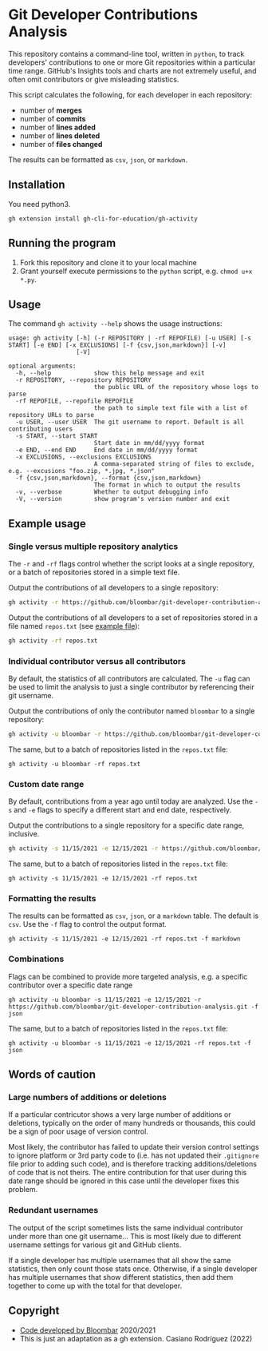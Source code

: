 # Git Developer Contributions Analysis

This repository contains a command-line tool, written in `python`, to track developers' contributions to one or more Git repositories within a particular time range. GitHub's Insights tools and charts are not extremely useful, and often omit contributors or give misleading statistics.

This script calculates the following, for each developer in each repository:

- number of **merges**
- number of **commits**
- number of **lines added**
- number of **lines deleted**
- number of **files changed**

The results can be formatted as `csv`, `json`, or `markdown`.

## Installation

You need python3.

```
gh extension install gh-cli-for-education/gh-activity
```

## Running the program

1. Fork this repository and clone it to your local machine
1. Grant yourself execute permissions to the `python` script, e.g. `chmod u+x *.py`.

## Usage

The command `gh activity --help` shows the usage instructions:

```
usage: gh activity [-h] (-r REPOSITORY | -rf REPOFILE) [-u USER] [-s START] [-e END] [-x EXCLUSIONS] [-f {csv,json,markdown}] [-v]
                   [-V]

optional arguments:
  -h, --help            show this help message and exit
  -r REPOSITORY, --repository REPOSITORY
                        the public URL of the repository whose logs to parse
  -rf REPOFILE, --repofile REPOFILE
                        the path to simple text file with a list of repository URLs to parse
  -u USER, --user USER  The git username to report. Default is all contributing users
  -s START, --start START
                        Start date in mm/dd/yyyy format
  -e END, --end END     End date in mm/dd/yyyy format
  -x EXCLUSIONS, --exclusions EXCLUSIONS
                        A comma-separated string of files to exclude, e.g. --excusions "foo.zip, *.jpg, *.json"
  -f {csv,json,markdown}, --format {csv,json,markdown}
                        The format in which to output the results
  -v, --verbose         Whether to output debugging info
  -V, --version         show program's version number and exit
```

## Example usage

### Single versus multiple repository analytics

The `-r` and `-rf` flags control whether the script looks at a single repository, or a batch of repositories stored in a simple text file.

Output the contributions of all developers to a single repository:

```bash
gh activity -r https://github.com/bloombar/git-developer-contribution-analysis.git
```

Output the contributions of all developers to a set of repositories stored in a file named `repos.txt` (see [example file](./repos.txt)):

```bash
gh activity -rf repos.txt
```

### Individual contributor versus all contributors

By default, the statistics of all contributors are calculated. The `-u` flag can be used to limit the analysis to just a single contributor by referencing their git username.

Output the contributions of only the contributor named `bloombar` to a single repository:

```bash
gh activity -u bloombar -r https://github.com/bloombar/git-developer-contribution-analysis.git
```

The same, but to a batch of repositories listed in the `repos.txt` file:

```
gh activity -u bloombar -rf repos.txt
```

### Custom date range

By default, contributions from a year ago until today are analyzed. Use the `-s` and `-e` flags to specify a different start and end date, respectively.

Output the contributions to a single repository for a specific date range, inclusive.

```bash
gh activity -s 11/15/2021 -e 12/15/2021 -r https://github.com/bloombar/git-developer-contribution-analysis.git
```

The same, but to a batch of repositories listed in the `repos.txt` file:

```
gh activity -s 11/15/2021 -e 12/15/2021 -rf repos.txt
```

### Formatting the results

The results can be formatted as `csv`, `json`, or a `markdown` table. The default is `csv`. Use the `-f` flag to control the output format.

```
gh activity -s 11/15/2021 -e 12/15/2021 -rf repos.txt -f markdown
```

### Combinations

Flags can be combined to provide more targeted analysis, e.g. a specific contributor over a specific date range

```
gh activity -u bloombar -s 11/15/2021 -e 12/15/2021 -r https://github.com/bloombar/git-developer-contribution-analysis.git -f json
```

The same, but to a batch of repositories listed in the `repos.txt` file:

```
gh activity -u bloombar -s 11/15/2021 -e 12/15/2021 -rf repos.txt -f json
```

## Words of caution

### Large numbers of additions or deletions

If a particular contricutor shows a very large number of additions or deletions, typically on the order of many hundreds or thousands, this could be a sign of poor usage of version control.

Most likely, the contributor has failed to update their version control settings to ignore platform or 3rd party code to (i.e. has not updated their `.gitignore` file prior to adding such code), and is therefore tracking additions/deletions of code that is not theirs. The entire contribution for that user during this date range should be ignored in this case until the developer fixes this problem.

### Redundant usernames

The output of the script sometimes lists the same individual contributor under more than one git username... This is most likely due to different username settings for various git and GitHub clients.

If a single developer has multiple usernames that all show the same statistics, then only count those stats once. Otherwise, if a single developer has multiple usernames that show different statistics, then add them together to come up with the total for that developer.

## Copyright

* [Code developed by Bloombar](https://github.com/bloombar/git-developer-contribution-analysis) 2020/2021
* This is just an adaptation as a gh extension. Casiano Rodríguez (2022)